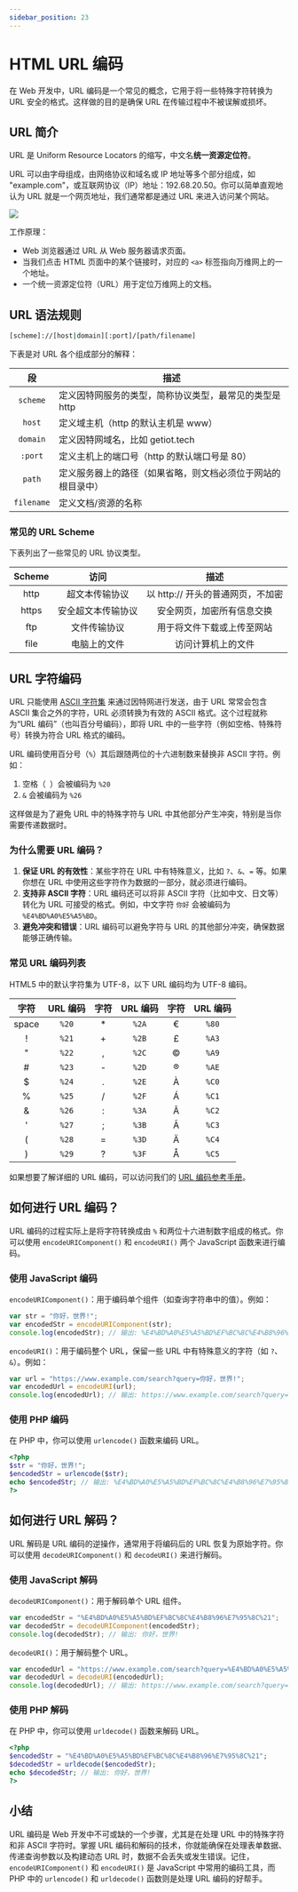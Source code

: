 ```yaml
---
sidebar_position: 23
---
```


# HTML URL 编码

在 Web 开发中，URL 编码是一个常见的概念，它用于将一些特殊字符转换为 URL 安全的格式。这样做的目的是确保 URL 在传输过程中不被误解或损坏。

## URL 简介

URL 是 Uniform Resource Locators 的缩写，中文名**统一资源定位符**。

URL 可以由字母组成，由网络协议和域名或 IP 地址等多个部分组成，如 "example.com"，或互联网协议（IP）地址：192.68.20.50。你可以简单直观地认为 URL 就是一个网页地址，我们通常都是通过 URL 来进入访问某个网站。

![](https://static.getiot.tech/uniform-resource-locator-example.jpg#center-500)

工作原理：

- Web 浏览器通过 URL 从 Web 服务器请求页面。
- 当我们点击 HTML 页面中的某个链接时，对应的 `<a>` 标签指向万维网上的一个地址。
- 一个统一资源定位符（URL）用于定位万维网上的文档。



## URL 语法规则

```bash
[scheme]://[host|domain][:port]/[path/filename]
```

下表是对 URL 各个组成部分的解释：

|     段     | 描述                                                         |
| :--------: | ------------------------------------------------------------ |
|  `scheme`  | 定义因特网服务的类型，简称协议类型，最常见的类型是 http      |
|   `host`   | 定义域主机（http 的默认主机是 www）                          |
|  `domain`  | 定义因特网域名，比如 getiot.tech                             |
|  `:port`   | 定义主机上的端口号（http 的默认端口号是 80）                 |
|   `path`   | 定义服务器上的路径（如果省略，则文档必须位于网站的根目录中） |
| `filename` | 定义文档/资源的名称                                          |



### 常见的 URL Scheme

下表列出了一些常见的 URL 协议类型。

| Scheme |        访问        |               描述                |
| :----: | :----------------: | :-------------------------------: |
|  http  |   超文本传输协议   | 以 http:// 开头的普通网页，不加密 |
| https  | 安全超文本传输协议 |    安全网页，加密所有信息交换     |
|  ftp   |    文件传输协议    |    用于将文件下载或上传至网站     |
|  file  |    电脑上的文件    |        访问计算机上的文件         |



## URL 字符编码

URL 只能使用 [ASCII 字符集](/computerbasics/ascii/) 来通过因特网进行发送，由于 URL 常常会包含 ASCII 集合之外的字符，URL 必须转换为有效的 ASCII 格式。这个过程就称为“URL 编码”（也叫百分号编码），即将 URL 中的一些字符（例如空格、特殊符号）转换为符合 URL 格式的编码。

URL 编码使用百分号（`%`）其后跟随两位的十六进制数来替换非 ASCII 字符。例如：

1. 空格（` `）会被编码为 `%20`
2. `&` 会被编码为 `%26`

这样做是为了避免 URL 中的特殊字符与 URL 中其他部分产生冲突，特别是当你需要传递数据时。



### 为什么需要 URL 编码？

1. **保证 URL 的有效性**：某些字符在 URL 中有特殊意义，比如 `?`、`&`、`=` 等。如果你想在 URL 中使用这些字符作为数据的一部分，就必须进行编码。
2. **支持非 ASCII 字符**：URL 编码还可以将非 ASCII 字符（比如中文、日文等）转化为 URL 可接受的格式。例如，中文字符 `你好` 会被编码为 `%E4%BD%A0%E5%A5%BD`。
3. **避免冲突和错误**：URL 编码可以避免字符与 URL 的其他部分冲突，确保数据能够正确传输。



### 常见 URL 编码列表

HTML5 中的默认字符集为 UTF-8，以下 URL 编码均为 UTF-8 编码。

| 字符  | URL 编码 | 字符 | URL 编码 | 字符 | URL 编码 |
| :---: | :------: | :--: | :------: | :--: | :------: |
| space |  `%20`   |  *   |  `%2A`   |  €   |  `%80`   |
|   !   |  `%21`   |  +   |  `%2B`   |  £   |  `%A3`   |
|   "   |  `%22`   |  ,   |  `%2C`   |  ©   |  `%A9`   |
|  \#   |  `%23`   |  \-  |  `%2D`   |  ®   |  `%AE`   |
|   $   |  `%24`   |  .   |  `%2E`   |  À   |  `%C0`   |
|   %   |  `%25`   |  /   |  `%2F`   |  Á   |  `%C1`   |
|   &   |  `%26`   |  :   |  `%3A`   |  Â   |  `%C2`   |
|   '   |  `%27`   |  ;   |  `%3B`   |  Ã   |  `%C3`   |
|   (   |  `%28`   |  =   |  `%3D`   |  Ä   |  `%C4`   |
|   )   |  `%29`   |  ?   |  `%3F`   |  Å   |  `%C5`   |

如果想要了解详细的 URL 编码，可以访问我们的 [URL 编码参考手册](https://www.w3school.com.cn/tags/html_ref_urlencode.asp)。



## 如何进行 URL 编码？

URL 编码的过程实际上是将字符转换成由 `%` 和两位十六进制数字组成的格式。你可以使用 `encodeURIComponent()` 和 `encodeURI()` 两个 JavaScript 函数来进行编码。

### 使用 JavaScript 编码

`encodeURIComponent()`：用于编码单个组件（如查询字符串中的值）。例如：

```javascript showLineNumbers
var str = "你好，世界!";
var encodedStr = encodeURIComponent(str);
console.log(encodedStr); // 输出: %E4%BD%A0%E5%A5%BD%EF%BC%8C%E4%B8%96%E7%95%8C%21
```

`encodeURI()`：用于编码整个 URL，保留一些 URL 中有特殊意义的字符（如 `?`、`&`）。例如：

```javascript showLineNumbers
var url = "https://www.example.com/search?query=你好，世界!";
var encodedUrl = encodeURI(url);
console.log(encodedUrl); // 输出: https://www.example.com/search?query=%E4%BD%A0%E5%A5%BD%EF%BC%8C%E4%B8%96%E7%95%8C%21
```

### 使用 PHP 编码

在 PHP 中，你可以使用 `urlencode()` 函数来编码 URL。

```php showLineNumbers
<?php
$str = "你好，世界!";
$encodedStr = urlencode($str);
echo $encodedStr; // 输出: %E4%BD%A0%E5%A5%BD%EF%BC%8C%E4%B8%96%E7%95%8C%21
?>
```



## 如何进行 URL 解码？

URL 解码是 URL 编码的逆操作，通常用于将编码后的 URL 恢复为原始字符。你可以使用 `decodeURIComponent()` 和 `decodeURI()` 来进行解码。

### 使用 JavaScript 解码

`decodeURIComponent()`：用于解码单个 URL 组件。

```javascript showLineNumbers
var encodedStr = "%E4%BD%A0%E5%A5%BD%EF%BC%8C%E4%B8%96%E7%95%8C%21";
var decodedStr = decodeURIComponent(encodedStr);
console.log(decodedStr); // 输出: 你好，世界!
```

`decodeURI()`：用于解码整个 URL。

```javascript showLineNumbers
var encodedUrl = "https://www.example.com/search?query=%E4%BD%A0%E5%A5%BD%EF%BC%8C%E4%B8%96%E7%95%8C%21";
var decodedUrl = decodeURI(encodedUrl);
console.log(decodedUrl); // 输出: https://www.example.com/search?query=你好，世界!
```

### 使用 PHP 解码

在 PHP 中，你可以使用 `urldecode()` 函数来解码 URL。

```php showLineNumbers
<?php
$encodedStr = "%E4%BD%A0%E5%A5%BD%EF%BC%8C%E4%B8%96%E7%95%8C%21";
$decodedStr = urldecode($encodedStr);
echo $decodedStr; // 输出: 你好，世界!
?>
```



## 小结

URL 编码是 Web 开发中不可或缺的一个步骤，尤其是在处理 URL 中的特殊字符和非 ASCII 字符时。掌握 URL 编码和解码的技术，你就能确保在处理表单数据、传递查询参数以及构建动态 URL 时，数据不会丢失或发生错误。记住，`encodeURIComponent()` 和 `encodeURI()` 是 JavaScript 中常用的编码工具，而 PHP 中的 `urlencode()` 和 `urldecode()` 函数则是处理 URL 编码的好帮手。



